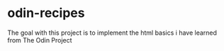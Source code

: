 # odin-recipes
The goal with this project is to implement the html basics i have learned from The Odin Project